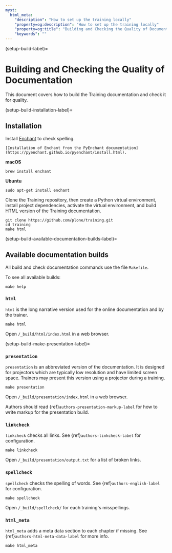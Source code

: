 ```yaml
---
myst:
  html_meta:
    "description": "How to set up the training locally"
    "property=og:description": "How to set up the training locally"
    "property=og:title": "Building and Checking the Quality of Documentation"
    "keywords": ""
---
```


(setup-build-label)=

# Building and Checking the Quality of Documentation

This document covers how to build the Training documentation and check it for quality.


(setup-build-installation-label)=

## Installation

Install [Enchant](https://abiword.github.io/enchant/) to check spelling.

```{seealso}
[Installation of Enchant from the PyEnchant documentation](https://pyenchant.github.io/pyenchant/install.html).
```

**macOS**

```shell
brew install enchant
```

**Ubuntu**

```shell
sudo apt-get install enchant
```

Clone the Training repository, then create a Python virtual environment, install project dependencies, activate the virtual environment, and build HTML version of the Training documentation.

```shell
git clone https://github.com/plone/training.git
cd training
make html
```


(setup-build-available-documentation-builds-label)=

## Available documentation builds

All build and check documentation commands use the file `Makefile`.

To see all available builds:

```shell
make help
```


### `html`

`html` is the long narrative version used for the online documentation and by the trainer.

```shell
make html
```

Open `/_build/html/index.html` in a web browser.


(setup-build-make-presentation-label)=

### `presentation`

`presentation` is an abbreviated version of the documentation.
It is designed for projectors which are typically low resolution and have limited screen space.
Trainers may present this version using a projector during a training.

```shell
make presentation
```

Open `/_build/presentation/index.html` in a web browser.

Authors should read {ref}`authors-presentation-markup-label` for how to write markup for the presentation build.


### `linkcheck`

`linkcheck` checks all links.
See {ref}`authors-linkcheck-label` for configuration.

```shell
make linkcheck
```

Open `/_build/presentation/output.txt` for a list of broken links.


### `spellcheck`

`spellcheck` checks the spelling of words.
See {ref}`authors-english-label` for configuration.

```shell
make spellcheck
```

Open `/_build/spellcheck/` for each training's misspellings.


### `html_meta`

`html_meta` adds a meta data section to each chapter if missing.
See {ref}`authors-html-meta-data-label` for more info.

```shell
make html_meta
```
